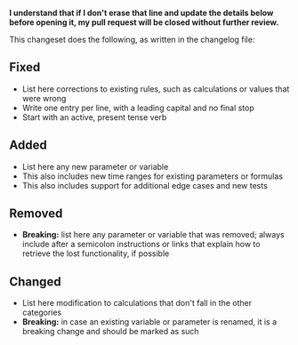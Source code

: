 **I understand that if I don't erase that line and update the details below before opening it, my pull request will be closed without further review.**

This changeset does the following, as written in the changelog file:

## Fixed

- List here corrections to existing rules, such as calculations or values that were wrong
- Write one entry per line, with a leading capital and no final stop
- Start with an active, present tense verb

## Added

- List here any new parameter or variable
- This also includes new time ranges for existing parameters or formulas
- This also includes support for additional edge cases and new tests

## Removed

- **Breaking:** list here any parameter or variable that was removed; always include after a semicolon instructions or links that explain how to retrieve the lost functionality, if possible

## Changed

- List here modification to calculations that don't fall in the other categories
- **Breaking:** in case an existing variable or parameter is renamed, it is a breaking change and should be marked as such

